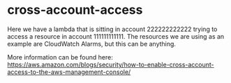 # cross-account-access

Here we have a lambda that is sitting in account 222222222222 trying to access a resource in account 111111111111.
The resources we are using as an example are CloudWatch Alarms, but this can be anything.

More information can be found here: https://aws.amazon.com/blogs/security/how-to-enable-cross-account-access-to-the-aws-management-console/ 
